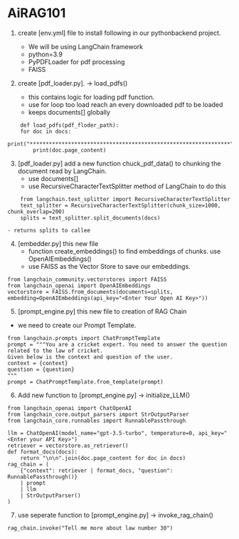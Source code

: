 # AiRAG101

1. create [env.yml] file to install following in our pythonbackend project.
    - We will be using LangChain framework
    - python=3.9
    - PyPDFLoader  for pdf processing
    - FAISS

2. create [pdf_loader.py]. -> load_pdfs()
    - this contains logic for loading pdf function.
    - use for loop too load reach an every downloaded pdf to be loaded
    - keeps documents[] globally

```
    def load_pdfs(pdf_floder_path):
    for doc in docs:
        print("***************************************************************")
        print(doc.page_content)
```

3. [pdf_loader.py] add a new function chuck_pdf_data() to chunking the document read by LangChain.
    - use documents[]
    - use RecursiveCharacterTextSplitter method of LangChain to do this
```
    from langchain.text_splitter import RecursiveCharacterTextSplitter
    text_splitter = RecursiveCharacterTextSplitter(chunk_size=1000, chunk_overlap=200)
    splits = text_splitter.split_documents(docs)
```
    - returns splits to callee

4. [embedder.py] this new file 
    - function create_embeddings() to find embeddings of chunks. use OpenAIEmbeddings()
    - use FAISS as the Vector Store to save our embeddings.

```
from langchain_community.vectorstores import FAISS
from langchain_openai import OpenAIEmbeddings
vectorstore = FAISS.from_documents(documents=splits, embedding=OpenAIEmbeddings(api_key="<Enter Your Open AI Key>"))
```

5. [prompt_engine.py] this new file to creation of RAG Chain

- we need to create our Prompt Template.

```
from langchain.prompts import ChatPromptTemplate
prompt = """You are a cricket expert. You need to answer the question related to the law of cricket. 
Given below is the context and question of the user.
context = {context}
question = {question}
"""
prompt = ChatPromptTemplate.from_template(prompt)
```

6. Add new function to [prompt_engine.py] ->  initialize_LLM()

```
from langchain_openai import ChatOpenAI
from langchain_core.output_parsers import StrOutputParser
from langchain_core.runnables import RunnablePassthrough

llm = ChatOpenAI(model_name="gpt-3.5-turbo", temperature=0, api_key="<Enter your API Key>")
retriever = vectorstore.as_retriever()
def format_docs(docs):
    return "\n\n".join(doc.page_content for doc in docs)
rag_chain = (
    {"context": retriever | format_docs, "question": RunnablePassthrough()}
    | prompt
    | llm
    | StrOutputParser()
)
```

7. use seperate function to [prompt_engine.py] ->  invoke_rag_chain()

```
rag_chain.invoke("Tell me more about law number 30")
```